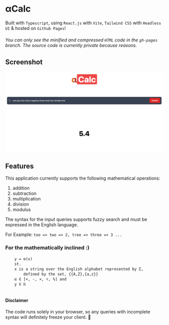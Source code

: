 # αCalc

Built with `Typescript`, using `React.js` with `Vite`, `Tailwind CSS` with `Headless UI` & hosted on `Github Pages`!

###### You can only see the minified and compressed `HTML` code in the `gh-pages` branch. The source code is currently private because reasons.

## Screenshot
![Screenshot](image.png)

## Features
This application currently supports the following mathematical operations:
1. addition
2. subtraction
3. multiplication
4. division
5. modulus

The syntax for the input queries supports fuzzy search and must be expressed in the English language. 

For Example: `too => two => 2, tree => three => 3 ...`

### For the mathematically inclined :)
```
    y = α(x) 
    st. 
    x is a string over the English alphabet represented by Σ, 
        defined by the set, {{A,Z},{a,z}} 
    α ∈ [+, -, ×, ÷, %] and 
    y ∈ ℝ
 
 ```

#### Disclaimer
The code runs solely in your browser, so any queries with incomplete syntax will definitely freeze your client. 😬

